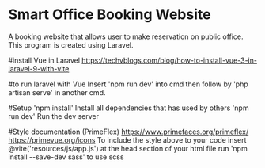# Smart Office Booking Website
 A booking website that allows user to make reservation on public office. This program is created using Laravel.

#install Vue in Laravel
https://techvblogs.com/blog/how-to-install-vue-3-in-laravel-9-with-vite


#to run laravel with Vue
Insert 'npm run dev' into cmd then follow by 'php artisan serve' in another cmd.

#Setup
'npm install' Install all dependencies that has used by others
'npm run dev' Run the dev server

#Style documentation (PrimeFlex)
https://www.primefaces.org/primeflex/
https://primevue.org/icons
To include the style above to your code insert @vite('resources/js/app.js') at the head section of your html file
run 'npm install --save-dev sass' to use scss
